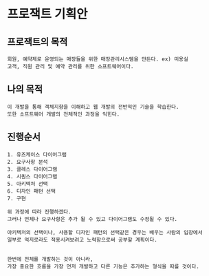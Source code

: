 # 프로잭트 기획안

## 프로잭트의 목적
    회원, 예약제로 운영되는 매장들을 위한 매장관리시스템을 만든다. ex) 미용실
    고객, 직원 관리 및 예약 관리를 위한 소프트웨어이다.


## 나의 목적
    이 개발을 통해 객체지향을 이해하고 웹 개발의 전반적인 기술을 학습한다.
    또한 소프트웨어 개발의 전체적인 과정을 익힌다.


## 진행순서
    1. 유즈케이스 다이어그램
    2. 요구사항 분석
    3. 클레스 다이어그램
    4. 시퀀스 다이어그램
    5. 아키텍처 선택
    6. 디자인 패턴 선택
    7. 구현

    위 과정에 따라 진행하겠다.
    그러나 언제나 요구사항은 추가 될 수 있고 다이어그램도 수정될 수 있다.

    아키텍처의 선택이나, 사용할 디자인 패턴의 선택같은 경우는 배우는 사람의 입장에서 
    일부로 억지로라도 적용시켜보려고 노력함으로써 공부할 계획이다.


    한번에 전체를 개발하는 것이 아니라,
    가장 중요한 흐름을 가장 먼저 개발하고 다른 기능은 추가하는 형식을 따를 것이다.

